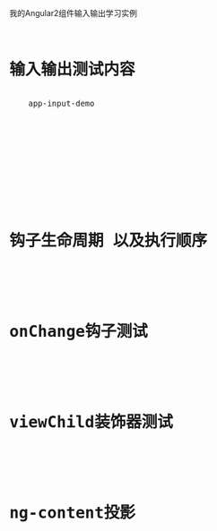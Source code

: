 我的Angular2组件输入输出学习实例


<pre>
	<h1>输入输出测试内容</h1>
	app-input-demo
	<app-output-demo></app-output-demo>
	<br><br><br><br><br><br>
	<app-parent></app-parent>

	<h1>钩子生命周期 以及执行顺序</h1>
	<app-life [name]="title"></app-life>

	<h1>onChange钩子测试</h1>
	<app-change-parent></app-change-parent>

	<h1>viewChild装饰器测试</h1>
	<app-view-child-parent></app-view-child-parent>

	<h1>ng-content投影</h1>
	<app-content-parent></app-content-parent>
</pre>

